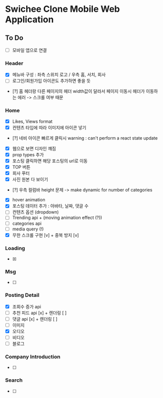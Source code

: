 # Swichee Clone Mobile Web Application

## To Do

- [ ] 모바일 앱으로 연결

### Header

- [x] 메뉴바 구성 : 좌측 스위치 로고 / 우측 홈, 서치, 회사
- [ ] 로그인/회원가입 아이콘도 추가하면 좋을 듯
- [?] 홈 헤더랑 다른 페이지의 헤더 width값이 달라서 페이지 이동시 헤더가 이동하는 에러 -> 스크롤 여부 때문

### Home

- [x] Likes, Views format
- [x] 컨텐츠 타입에 따라 이미지에 아이콘 넣기
- [?] 네비 아이콘 빠르게 클릭시 warning : can't perform a react state update
- [x] 웹으로 보면 디자인 꺠짐
- [x] prop types 추가
- [x] 포스팅 클릭하면 해당 포스팅의 url로 이동
- [x] TOP 버튼
- [x] 회사 푸터
- [x] 사진 원본 다 보이기
- [?] 우측 컬럼바 height 문제 -> make dynamic for number of categories
- [x] hover animation
- [x] 포스팅 데이터 추가 : 아바타, 날짜, 댓글 수
- [ ] 컨텐츠 옵션 (dropdown)
- [ ] Trending api + (moving animation effect (?))
- [ ] categories api
- [ ] media query (!)
- [x] 무한 스크롤 구현 [v] + 중복 방지 [v]

### Loading

- [x]

### Msg

- [ ]

### Posting Detail

- [x] 조회수 증가 api
- [ ] 추천 피드 api [x] + 렌더링 [ ]
- [ ] 댓글 api [x] + 렌더링 [ ]
- [ ] 이미지
- [x] 오디오
- [ ] 비디오
- [ ] 블로그

### Company Introduction

- [ ]

### Search

- [ ]
